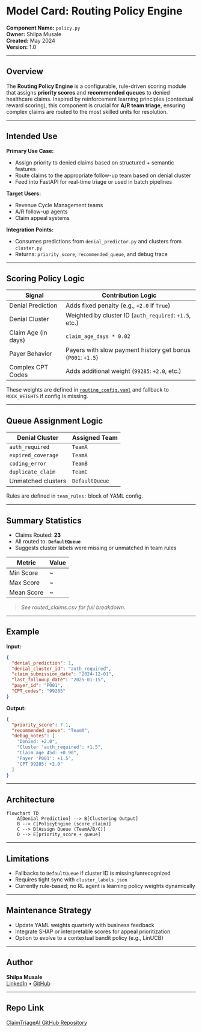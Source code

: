 # Model Card: Routing Policy Engine

**Component Name:** `policy.py`  
**Owner:** Shilpa Musale  
**Created:** May 2024  
**Version:** 1.0

---

## Overview

The **Routing Policy Engine** is a configurable, rule-driven scoring module that assigns **priority scores** and **recommended queues** to denied healthcare claims. Inspired by reinforcement learning principles (contextual reward scoring), this component is crucial for **A/R team triage**, ensuring complex claims are routed to the most skilled units for resolution.

---

## Intended Use

**Primary Use Case:**
- Assign priority to denied claims based on structured + semantic features
- Route claims to the appropriate follow-up team based on denial cluster
- Feed into FastAPI for real-time triage or used in batch pipelines

**Target Users:**
- Revenue Cycle Management teams
- A/R follow-up agents
- Claim appeal systems

**Integration Points:**
- Consumes predictions from `denial_predictor.py` and clusters from `cluster.py`
- Returns: `priority_score`, `recommended_queue`, and debug trace

---

## Scoring Policy Logic

| Signal                    | Contribution Logic                                           |
|---------------------------|--------------------------------------------------------------|
| Denial Prediction         | Adds fixed penalty (e.g., `+2.0` if `True`)                  |
| Denial Cluster            | Weighted by cluster ID (`auth_required`: `+1.5`, etc.)       |
| Claim Age (in days)       | `claim_age_days * 0.02`                                      |
| Payer Behavior            | Payers with slow payment history get bonus (`P001`: `+1.5`)  |
| Complex CPT Codes         | Adds additional weight (`99285`: `+2.0`, etc.)               |

These weights are defined in [`routing_config.yaml`](routing_config.yaml) and fallback to `MOCK_WEIGHTS` if config is missing.

---

## Queue Assignment Logic

| Denial Cluster    | Assigned Team |
|-------------------|---------------|
| `auth_required`   | `TeamA`       |
| `expired_coverage`| `TeamA`       |
| `coding_error`    | `TeamB`       |
| `duplicate_claim` | `TeamC`       |
| Unmatched clusters| `DefaultQueue`|

Rules are defined in `team_rules:` block of YAML config.

---

## Summary Statistics

- Claims Routed: **23**
- All routed to: **`DefaultQueue`**
- Suggests cluster labels were missing or unmatched in team rules

| Metric           | Value  |
|------------------|--------|
| Min Score        | ~      |
| Max Score        | ~      |
| Mean Score       | ~      |

> *See routed_claims.csv for full breakdown.*

---

## Example

**Input:**
```json
{
  "denial_prediction": 1,
  "denial_cluster_id": "auth_required",
  "claim_submission_date": "2024-12-01",
  "last_followup_date": "2025-01-15",
  "payer_id": "P001",
  "CPT_codes": "99285"
}
```

**Output:**
```json
{
  "priority_score": 7.1,
  "recommended_queue": "TeamA",
  "debug_notes": [
    "Denied: +2.0",
    "Cluster 'auth_required': +1.5",
    "Claim age 45d: +0.90",
    "Payer 'P001': +1.5",
    "CPT 99285: +2.0"
  ]
}
```

---

## Architecture

```mermaid
flowchart TD
    A[Denial Prediction] --> B[Clustering Output]
    B --> C[PolicyEngine (score_claim)]
    C --> D[Assign Queue (TeamA/B/C)]
    D --> E[priority_score + queue]
```

---

## Limitations

- Fallbacks to `DefaultQueue` if cluster ID is missing/unrecognized
- Requires tight sync with `cluster_labels.json`
- Currently rule-based; no RL agent is learning policy weights dynamically

---

## Maintenance Strategy

- Update YAML weights quarterly with business feedback
- Integrate SHAP or interpretable scores for appeal prioritization
- Option to evolve to a contextual bandit policy (e.g., LinUCB)

---

## Author

**Shilpa Musale**  
[LinkedIn](https://www.linkedin.com/in/shilpamusale) • [GitHub](https://github.com/shilpamusale) 
<!-- • [Portfolio](https://ishi3012.github.io/ishi-ai/) -->

---

## Repo Link

[ClaimTriageAI GitHub Repository](https://github.com/shilpamusale/claim-triage-ai.git)
